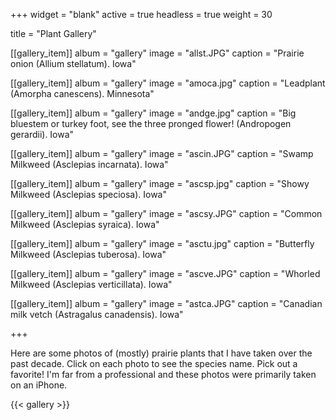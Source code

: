 +++
widget = "blank"
active = true
headless = true
weight = 30

title = "Plant Gallery"

[[gallery_item]]
  album = "gallery"
  image = "allst.JPG"
  caption = "Prairie onion (Allium stellatum). Iowa"

[[gallery_item]]
  album = "gallery"
  image = "amoca.jpg"
  caption = "Leadplant (Amorpha canescens). Minnesota" 

[[gallery_item]]
  album = "gallery"
  image = "andge.jpg"
  caption = "Big bluestem or turkey foot, see the three pronged   flower! (Andropogen gerardii). Iowa" 

[[gallery_item]]
album = "gallery"
image = "ascin.JPG"
caption = "Swamp Milkweed (Asclepias incarnata). Iowa"   

[[gallery_item]]
  album = "gallery"
  image = "ascsp.jpg"
  caption = "Showy Milkweed (Asclepias speciosa). Iowa"   

[[gallery_item]]
  album = "gallery"
  image = "ascsy.JPG"
  caption = "Common Milkweed (Asclepias syraica). Iowa"     

[[gallery_item]]
  album = "gallery"
  image = "asctu.jpg"
  caption = "Butterfly Milkweed (Asclepias tuberosa). Iowa" 

[[gallery_item]]
  album = "gallery"
  image = "ascve.JPG"
  caption = "Whorled Milkweed (Asclepias verticillata). Iowa" 

[[gallery_item]]
  album = "gallery"
  image = "astca.JPG"
  caption = "Canadian milk vetch (Astragalus canadensis). Iowa" 


+++

Here are some photos of (mostly) prairie plants that I have taken over the past decade. Click on each photo to see the species name. Pick out a favorite! I'm far from a professional and these photos were primarily taken on an iPhone.   

  
{{< gallery >}}  


